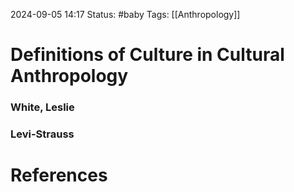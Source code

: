 2024-09-05 14:17
Status: #baby 
Tags: [[Anthropology]]

# Definitions of Culture in Cultural Anthropology

### White, Leslie

### Levi-Strauss

# References